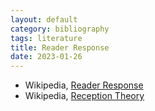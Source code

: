 ```yaml
---
layout: default
category: bibliography
tags: literature
title: Reader Response
date: 2023-01-26
---
```


* Wikipedia, [Reader Response](https://en.m.wikipedia.org/wiki/Reader-response_criticism)
* Wikipedia, [Reception Theory](https://en.m.wikipedia.org/wiki/Reception_theory)
